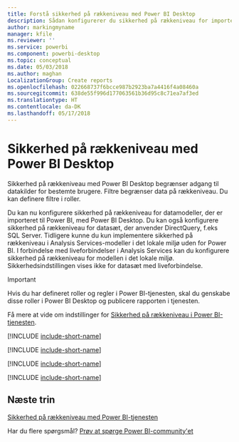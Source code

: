 ```yaml
---
title: Forstå sikkerhed på rækkeniveau med Power BI Desktop
description: Sådan konfigurerer du sikkerhed på rækkeniveau for importerede datasæt og DirectQuery i Power BI Desktop.
author: markingmyname
manager: kfile
ms.reviewer: ''
ms.service: powerbi
ms.component: powerbi-desktop
ms.topic: conceptual
ms.date: 05/03/2018
ms.author: maghan
LocalizationGroup: Create reports
ms.openlocfilehash: 022668737f6bcce987b2923ba7a4416f4a08460a
ms.sourcegitcommit: 638de55f996d177063561b36d95c8c71ea7af3ed
ms.translationtype: HT
ms.contentlocale: da-DK
ms.lasthandoff: 05/17/2018
---
```

# <a name="row-level-security-rls-with-power-bi-desktop"></a>Sikkerhed på rækkeniveau med Power BI Desktop
Sikkerhed på rækkeniveau med Power BI Desktop begrænser adgang til datakilder for bestemte brugere. Filtre begrænser data på rækkeniveau. Du kan definere filtre i roller.

Du kan nu konfigurere sikkerhed på rækkeniveau for datamodeller, der er importeret til Power BI, med Power BI Desktop. Du kan også konfigurere sikkerhed på rækkeniveau for datasæt, der anvender DirectQuery, f.eks SQL Server. Tidligere kunne du kun implementere sikkerhed på rækkeniveau i Analysis Services-modeller i det lokale miljø uden for Power BI. I forbindelse med liveforbindelser i Analysis Services kan du konfigurere sikkerhed på rækkeniveau for modellen i det lokale miljø. Sikkerhedsindstillingen vises ikke for datasæt med liveforbindelse.

> [!IMPORTANT]
> Hvis du har defineret roller og regler i Power BI-tjenesten, skal du genskabe disse roller i Power BI Desktop og publicere rapporten i tjenesten.
> 
> 

Få mere at vide om indstillinger for [Sikkerhed på rækkeniveau i Power BI-tjenesten](service-admin-rls.md).

[!INCLUDE [include-short-name](./includes/rls-desktop-define-roles.md)]

[!INCLUDE [include-short-name](./includes/rls-desktop-view-as-roles.md)]

[!INCLUDE [include-short-name](./includes/rls-limitations.md)]

[!INCLUDE [include-short-name](./includes/rls-faq.md)]

## <a name="next-steps"></a>Næste trin
[Sikkerhed på rækkeniveau med Power BI-tjenesten](service-admin-rls.md)  

Har du flere spørgsmål? [Prøv at spørge Power BI-community'et](http://community.powerbi.com/)


